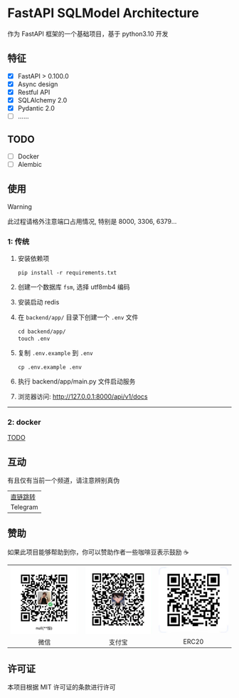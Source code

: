 # FastAPI SQLModel Architecture

作为 FastAPI 框架的一个基础项目，基于 python3.10 开发

## 特征

- [x] FastAPI > 0.100.0
- [x] Async design
- [x] Restful API
- [x] SQLAlchemy 2.0
- [x] Pydantic 2.0
- [ ] ......

## TODO

- [ ] Docker
- [ ] Alembic

## 使用

> [!WARNING]
> 此过程请格外注意端口占用情况, 特别是 8000, 3306, 6379...

### 1: 传统

1. 安装依赖项

    ```shell
    pip install -r requirements.txt
    ```

2. 创建一个数据库 `fsm`, 选择 utf8mb4 编码
3. 安装启动 redis
4. 在 `backend/app/` 目录下创建一个 `.env` 文件

    ```shell
    cd backend/app/
    touch .env
    ```

5. 复制 `.env.example` 到 `.env`

   ```shell
   cp .env.example .env
   ```

6. 执行 backend/app/main.py 文件启动服务
7. 浏览器访问: http://127.0.0.1:8000/api/v1/docs

---

### 2: docker

[TODO](#TODO)

## 互动

有且仅有当前一个频道，请注意辨别真伪

<table>
  <tr>
    <td><a href="https://t.me/+ZlPhIFkPp7E4NGI1">直链跳转</a></td>
  </tr>
  <tr>
    <td> Telegram </td>
  </tr>
</table>

## 赞助

如果此项目能够帮助到你，你可以赞助作者一些咖啡豆表示鼓励 :coffee:

<table>
  <tr>
    <td><img src="https://github.com/wu-clan/image/blob/master/pay/weixin.jpg?raw=true" width="180px" alt="Wechat"/>
    <td><img src="https://github.com/wu-clan/image/blob/master/pay/zfb.jpg?raw=true" width="180px" alt="Alipay"/>
    <td><img src="https://github.com/wu-clan/image/blob/master/pay/ERC20.jpg?raw=true" width="180px" alt="0x40D5e2304b452256afD9CE2d3d5531dc8d293138"/>
  </tr>
  <tr>
    <td align="center">微信</td>
    <td align="center">支付宝</td>
    <td align="center">ERC20</td>
  </tr>
</table>

## 许可证

本项目根据 MIT 许可证的条款进行许可

